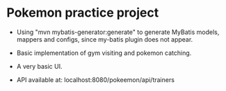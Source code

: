 # Pokemon practice project

- Using "mvn mybatis-generator:generate" to generate MyBatis models, mappers and configs, since my-batis plugin does not appear.
- Basic implementation of gym visiting and pokemon catching.
- A very basic UI.

- API available at: localhost:8080/pokeemon/api/trainers

